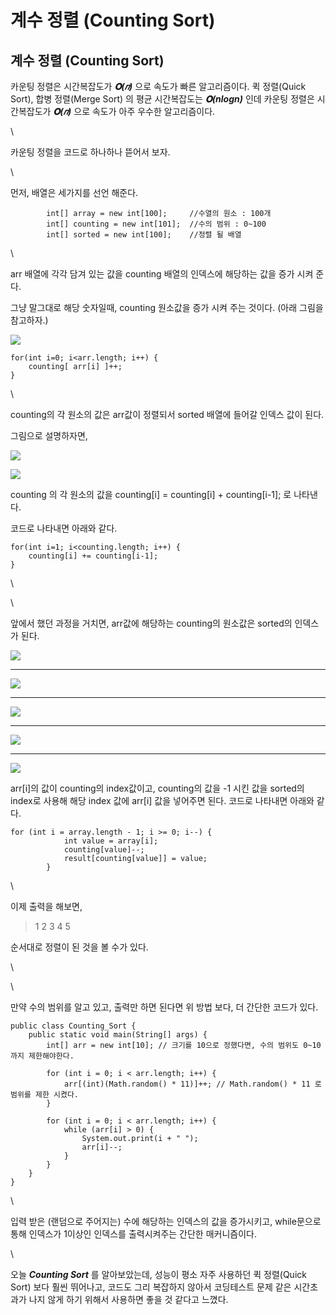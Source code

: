 # 계수 정렬 (Counting Sort)

## 계수 정렬 (Counting Sort)

카운팅 정렬은 시간복잡도가 _**𝚶(𝑛)**_ 으로 속도가 빠른 알고리즘이다.  퀵 정렬(Quick Sort), 합병 정렬(Merge Sort) 의 평균 시간복잡도는 _**𝚶(nlogn)**_ 인데 카운팅 정렬은 시간복잡도가 _**𝚶(𝑛)**_ 으로 속도가 아주 우수한 알고리즘이다.

\


카운팅 정렬을 코드로 하나하나 뜯어서 보자.

\


먼저, 배열은 세가지를 선언 해준다.

```
        int[] array = new int[100]; 	//수열의 원소 : 100개
        int[] counting = new int[101];	//수의 범위 : 0~100
        int[] sorted = new int[100];	//정렬 될 배열
```

\


arr 배열에 각각 담겨 있는 값을 counting 배열의 인덱스에 해당하는 값을 증가 시켜 준다.

그냥 말그대로 해당 숫자일때, counting 원소값을 증가 시켜 주는 것이다. (아래 그림을 참고하자.)

![](https://blog.kakaocdn.net/dn/5XbiK/btqNtil8IEc/dEJo6v7TX0gfOJW81llN00/img.png)

```
for(int i=0; i<arr.length; i++) {
	counting[ arr[i] ]++;
}
```

\


counting의 각 원소의 값은 arr값이 정렬되서 sorted 배열에 들어갈 인덱스 값이 된다.

그림으로 설명하자면,

![](https://blog.kakaocdn.net/dn/b8E83E/btqNtht0EUm/0aNDbrV5h3CTkQbKjSlU40/img.png)

![](https://blog.kakaocdn.net/dn/daw3jj/btqNqekD0Tb/Xm0oTgug94LylstpLOxbj0/img.png)

counting 의 각 원소의 값을 counting\[i] = counting\[i] + counting\[i-1]; 로 나타낸다.

코드로 나타내면 아래와 같다.

```
for(int i=1; i<counting.length; i++) {
	counting[i] += counting[i-1];
}
```

\


\


앞에서 했던 과정을 거치면, arr값에 해당하는 counting의 원소값은 sorted의 인덱스가 된다.

![](https://blog.kakaocdn.net/dn/zvvXH/btqNqeE1cqP/tosSmsniF5XhkxT9oAXmY0/img.png)

***

![](https://blog.kakaocdn.net/dn/XkaKh/btqNqde5kHr/8IkcrgdPetr6byhTU8x860/img.png)

***

![](https://blog.kakaocdn.net/dn/cakQtC/btqNBf9w4Im/y7YoqudpsOvPrke8u8yLx1/img.png)

***

![](https://blog.kakaocdn.net/dn/lTWmz/btqNqeryOsI/aWJ1KuANsmnbTYNl7klnS0/img.png)

***

![](https://blog.kakaocdn.net/dn/d9y3H8/btqNq0TPzbG/IkgpIIt0tkbm2GhXhIlNIK/img.png)

arr\[i]의 값이 counting의 index값이고, counting의 값을 -1 시킨 값을 sorted의 index로 사용해 해당 index 값에 arr\[i] 값을 넣어주면 된다. 코드로 나타내면 아래와 같다.

```
for (int i = array.length - 1; i >= 0; i--) {
            int value = array[i];
            counting[value]--;
            result[counting[value]] = value;
        }
```

\


이제 출력을 해보면,

> 1 2 3 4 5

순서대로 정렬이 된 것을 볼 수가 있다.

\


\


만약 수의 범위를 알고 있고, 출력만 하면 된다면 위 방법 보다, 더 간단한 코드가 있다.

```
public class Counting_Sort {
    public static void main(String[] args) {
        int[] arr = new int[10]; // 크기를 10으로 정했다면, 수의 범위도 0~10까지 제한해야한다.

        for (int i = 0; i < arr.length; i++) {
            arr[(int)(Math.random() * 11)]++; // Math.random() * 11 로 범위를 제한 시켰다.
        }

        for (int i = 0; i < arr.length; i++) {
            while (arr[i] > 0) {
                System.out.print(i + " ");
                arr[i]--;
            }
        }
    }
}
```

\


입력 받은 (랜덤으로 주어지는) 수에 해당하는 인덱스의 값을 증가시키고, while문으로 통해 인덱스가 1이상인 인덱스를 출력시켜주는 간단한 매커니즘이다.

\


오늘 _**Counting Sort**_ 를 알아보았는데, 성능이 평소 자주 사용하던 퀵 정렬(Quick Sort) 보다 훨씬 뛰어나고, 코드도 그리 복잡하지 않아서 코딩테스트 문제 같은 시간초과가 나지 않게 하기 위해서 사용하면 좋을 것 같다고 느꼈다.
